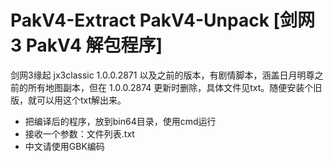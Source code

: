 # PakV4-Extract PakV4-Unpack [剑网3 PakV4 解包程序]

剑网3缘起 jx3classic 1.0.0.2871 以及之前的版本，有剧情脚本，涵盖日月明尊之前的所有地图副本，但在 1.0.0.2874 更新时删除，具体文件见txt。随便安装个旧版，就可以用这个txt解出来。

- 把编译后的程序，放到bin64目录，使用cmd运行
- 接收一个参数：文件列表.txt
- 中文请使用GBK编码


